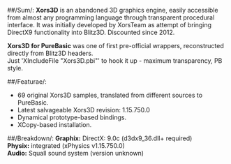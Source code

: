 ##/Sum/:
**Xors3D** is an abandoned 3D graphics engine, easily accessible from almost any programming language through transparent procedural interface. It was initially developed by XorsTeam as attempt of bringing DirectX9 functionality into Blitz3D. Discounted since 2012.

**Xors3D for PureBasic** was one of first pre-official wrappers, reconstructed directly from Blitz3D headers.  
Just 'XIncludeFile "Xors3D.pbi"' to hook it up - maximum transparency, PB style.

##/Featurae/:
+ 69 original Xors3D samples, translated from different sources to PureBasic.  
+ Latest salvageable Xors3D revision: 1.15.750.0  
+ Dynamical prototype-based bindings.  
+ XCopy-based installation.  

##/Breakdown/:
**Graphix:** DirectX: 9.0c (d3dx9_36.dll+ required)  
**Physix:** integrated (xPhysics v1.15.750.0)  
**Audio:** Squall sound system (version unknown)  
